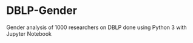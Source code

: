 # DBLP-Gender
Gender analysis of 1000 researchers on DBLP done using Python 3 with Jupyter Notebook
